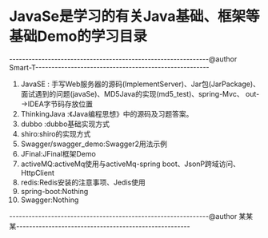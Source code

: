 # JavaSe是学习的有关Java基础、框架等基础Demo的学习目录
--------------------------------------------------------------@author Smart-T------------------------------------------------------
 1. JavaSE  : 手写Web服务器的源码(ImplementServer)、Jar包(JarPackage)、面试遇到的问题(javaSe)、MD5Java的实现(md5_test)、spring-Mvc、
              out-->IDEA字节码存放位置
 2. ThinkingJava  :《Java编程思想》中的源码及习题答案。
 3. dubbo :dubbo基础实现方式
 4. shiro:shiro的实现方式
 5. Swagger/swagger_demo:Swagger2用法示例
 6. JFinal:JFinal框架Demo
 7. activeMQ:activeMq使用与activeMq-spring boot、JsonP跨域访问、HttpClient
 8. redis:Redis安装的注意事项、Jedis使用
 9. spring-boot:Nothing
 10. Swagger:Nothing

--------------------------------------------------------------@author 某某某------------------------------------------------------
